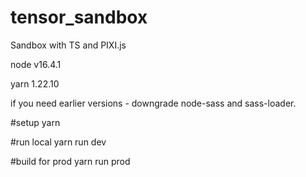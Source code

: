 # tensor_sandbox
Sandbox with TS and PIXI.js

node v16.4.1

yarn 1.22.10

if you need earlier versions - downgrade node-sass and sass-loader.

#setup
yarn

#run local
yarn run dev

#build for prod 
yarn run prod
